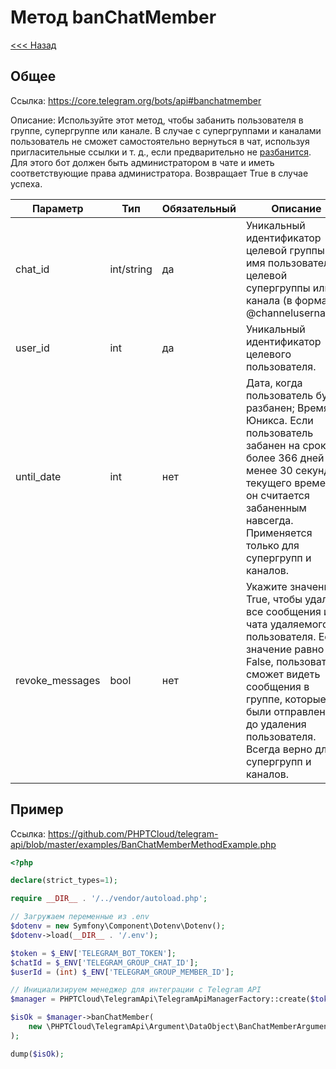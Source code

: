 # Метод banChatMember

[<<< Назад](./../)

## Общее

Ссылка: https://core.telegram.org/bots/api#banchatmember

Описание:
Используйте этот метод, чтобы забанить пользователя в группе, супергруппе или канале. В случае с супергруппами и каналами пользователь не сможет самостоятельно вернуться в чат, используя пригласительные ссылки и т. д., если предварительно не [разбанится](https://core.telegram.org/bots/api#unbanchatmember). Для этого бот должен быть администратором в чате и иметь соответствующие права администратора. Возвращает True в случае успеха.

| Параметр        | Тип        | Обязательный | Описание                                                                                                                                                                                                                                               |
|-----------------|------------|--------------|--------------------------------------------------------------------------------------------------------------------------------------------------------------------------------------------------------------------------------------------------------|
| chat_id         | int/string | да           | Уникальный идентификатор целевой группы или имя пользователя целевой супергруппы или канала (в формате @channelusername).                                                                                                                              |
| user_id         | int        | да           | Уникальный идентификатор целевого пользователя.                                                                                                                                                                                                        |
| until_date      | int        | нет          | Дата, когда пользователь будет разбанен; Время Юникса. Если пользователь забанен на срок более 366 дней или менее 30 секунд с текущего времени, он считается забаненным навсегда. Применяется только для супергрупп и каналов.                         |
| revoke_messages | bool       | нет          | Укажите значение True, чтобы удалить все сообщения из чата удаляемого пользователя. Если значение равно False, пользователь сможет видеть сообщения в группе, которые были отправлены до удаления пользователя. Всегда верно для супергрупп и каналов. |


## Пример

Ссылка: https://github.com/PHPTCloud/telegram-api/blob/master/examples/BanChatMemberMethodExample.php

```php
<?php

declare(strict_types=1);

require __DIR__ . '/../vendor/autoload.php';

// Загружаем переменные из .env
$dotenv = new Symfony\Component\Dotenv\Dotenv();
$dotenv->load(__DIR__ . '/.env');

$token = $_ENV['TELEGRAM_BOT_TOKEN'];
$chatId = $_ENV['TELEGRAM_GROUP_CHAT_ID'];
$userId = (int) $_ENV['TELEGRAM_GROUP_MEMBER_ID'];

// Инициализируем менеджер для интеграции с Telegram API
$manager = PHPTCloud\TelegramApi\TelegramApiManagerFactory::create($token);

$isOk = $manager->banChatMember(
    new \PHPTCloud\TelegramApi\Argument\DataObject\BanChatMemberArgument($chatId, $userId),
);

dump($isOk);
```
